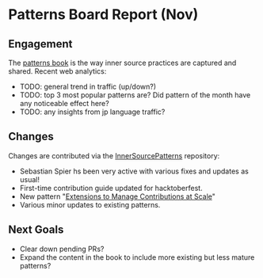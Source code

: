# Patterns Board Report (Nov)

## Engagement

The [patterns book] is the way inner source practices are captured and shared. Recent web analytics:

* TODO: general trend in traffic (up/down?)
* TODO: top 3 most popular patterns are? Did pattern of the month have any noticeable effect here?  
* TODO: any insights from jp language traffic?

## Changes

Changes are contributed via the [InnerSourcePatterns] repository:

* Sebastian Spier hs been very active with various fixes and updates as usual!
* First-time contribution guide updated for hacktoberfest.
* New pattern "[Extensions to Manage Contributions at Scale](https://github.com/InnerSourceCommons/InnerSourcePatterns/pull/444/)"
* Various minor updates to existing patterns.

## Next Goals

* Clear down pending PRs?
* Expand the content in the book to include more existing but less mature patterns?

[patterns book]: https://patterns.innersourcecommons.org/
[InnerSourcePatterns]: https://github.com/InnerSourceCommons/InnerSourcePatterns/
